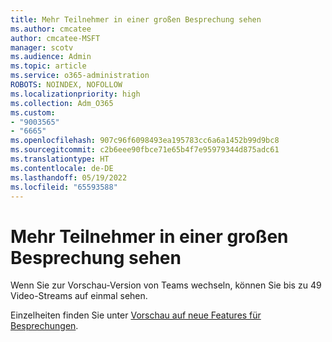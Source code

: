 ```yaml
---
title: Mehr Teilnehmer in einer großen Besprechung sehen
ms.author: cmcatee
author: cmcatee-MSFT
manager: scotv
ms.audience: Admin
ms.topic: article
ms.service: o365-administration
ROBOTS: NOINDEX, NOFOLLOW
ms.localizationpriority: high
ms.collection: Adm_O365
ms.custom:
- "9003565"
- "6665"
ms.openlocfilehash: 907c96f6098493ea195783cc6a6a1452b99d9bc8
ms.sourcegitcommit: c2b6eee90fbce71e65b4f7e95979344d875adc61
ms.translationtype: HT
ms.contentlocale: de-DE
ms.lasthandoff: 05/19/2022
ms.locfileid: "65593588"
---
```

# <a name="see-more-participants-in-a-large-meeting"></a>Mehr Teilnehmer in einer großen Besprechung sehen

Wenn Sie zur Vorschau-Version von Teams wechseln, können Sie bis zu 49 Video-Streams auf einmal sehen.

Einzelheiten finden Sie unter [Vorschau auf neue Features für Besprechungen](https://support.microsoft.com/office/what-s-new-in-microsoft-teams-d7092a6d-c896-424c-b362-a472d5f105de).
